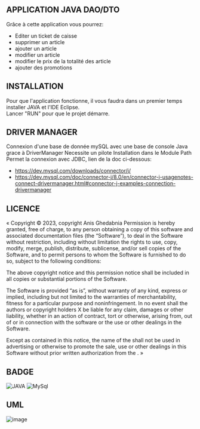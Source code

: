 ## APPLICATION JAVA DAO/DTO
Grâce à cette application vous pourrez:
* Editer un ticket de caisse
* supprimer un article
* ajouter un article
* modifier un article
* modifier le prix de la totalité des article
* ajouter des promotions

## INSTALLATION

Pour que l'application fonctionne, il vous faudra dans un premier temps installer JAVA et l'IDE Eclipse. <br>
Lancer "RUN" pour que le projet démarre.
## DRIVER MANAGER
Connexion d'une base de donnée mySQL avec une base de console Java grace à DriverManager Necessite un pilote Installation dans le Module Path Permet la connexion avec JDBC, lien de la doc ci-dessous:
* https://dev.mysql.com/downloads/connector/j/
*  https://dev.mysql.com/doc/connector-j/8.0/en/connector-j-usagenotes-connect-drivermanager.html#connector-j-examples-connection-drivermanager

## LICENCE 
« Copyright © 2023, copyright Anis Ghedabnia
Permission is hereby granted, free of charge, to any person obtaining a copy of this software and associated documentation files (the “Software”), to deal in the Software without restriction, including without limitation the rights to use, copy, modify, merge, publish, distribute, sublicense, and/or sell copies of the Software, and to permit persons to whom the Software is furnished to do so, subject to the following conditions:

The above copyright notice and this permission notice shall be included in all copies or substantial portions of the Software.

The Software is provided “as is”, without warranty of any kind, express or implied, including but not limited to the warranties of merchantability, fitness for a particular purpose and noninfringement. In no event shall the authors or copyright holders X be liable for any claim, damages or other liability, whether in an action of contract, tort or otherwise, arising from, out of or in connection with the software or the use or other dealings in the Software.

Except as contained in this notice, the name of the <copyright holders> shall not be used in advertising or otherwise to promote the sale, use or other dealings in this Software without prior written authorization from the <copyright holders>. »


## BADGE

![JAVA](https://img.shields.io/badge/Java-ED8B00?style=for-the-badge&logo=openjdk&logoColor=white)
![MySql](https://img.shields.io/badge/MySQL-005C84?style=for-the-badge&logo=mysql&logoColor=white)

## UML
![image](https://github.com/anis595/Learning-java-Dao-Dto/assets/117355844/67ab6e39-1e8a-420e-b04c-07097a6770ad)
